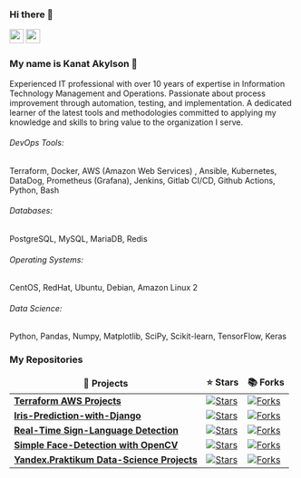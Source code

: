 ### Hi there 👋

<p><a href="https://www.linkedin.com/in/akylson"><img src="https://img.shields.io/badge/linkedin-%230077B5.svg?&style=for-the-badge&logo=linkedin&logoColor=white" height=25></a> <a href="https://medium.com/@akylson"><img src="https://img.shields.io/badge/medium-%2312100E.svg?&style=for-the-badge&logo=medium&logoColor=white" height=25></a></p>

### My name is Kanat Akylson :raising_hand: 

Experienced IT professional with over 10 years of expertise in Information Technology Management and Operations. Passionate about process improvement through automation, testing, and implementation. A dedicated learner of the latest tools and methodologies committed to applying my knowledge and skills to bring value to the organization I serve.

###### DevOps Tools:
Terraform, Docker, AWS (Amazon Web Services) , Ansible, Kubernetes, DataDog, Prometheus (Grafana), Jenkins, Gitlab CI/CD, Github Actions, Python, Bash

###### Databases: 
PostgreSQL, MySQL, MariaDB, Redis

###### Operating Systems: 
CentOS, RedHat, Ubuntu, Debian, Amazon Linux 2

###### Data Science: 
Python, Pandas, Numpy, Matplotlib, SciPy, Scikit-learn, TensorFlow, Keras

<h3>My Repositories</h3>

<table width=100%>
  <thead align="center">
    <tr border: none;>
      <td><b>🎁 Projects</b></td>
      <td><b>⭐ Stars</b></td>
      <td><b>📚 Forks</b></td>
    </tr>
  </thead>
  <tbody>

<tr>
      <td><a href="https://github.com/akylson/Terraform_Projects"><b>Terraform AWS Projects</b></a></td>
      <td><a href="https://github.com/akylson/Terraform_Projects/stargazers"><img alt="Stars" src="https://img.shields.io/github/stars/akylson/Terraform_Projects?style=flat-square&labelColor=343b41"/></a></td>
      <td><a href="https://github.com/akylson/Terraform_Projects/network/members"><img alt="Forks" src="https://img.shields.io/github/forks/akylson/Terraform_Projects?style=flat-square&labelColor=343b41"/></a></td>
</tr>    
<tr>
      <td><a href="https://github.com/akylson/iris-prediction-with-django"><b>Iris-Prediction-with-Django</b></a></td>
      <td><a href="https://github.com/akylson/iris-prediction-with-django/stargazers"><img alt="Stars" src="https://img.shields.io/github/stars/akylson/iris-prediction-with-django?style=flat-square&labelColor=343b41"/></a></td>
      <td><a href="https://github.com/akylson/iris-prediction-with-django/network/members"><img alt="Forks" src="https://img.shields.io/github/forks/akylson/iris-prediction-with-django?style=flat-square&labelColor=343b41"/></a></td>
</tr>
<tr>
      <td><a href="https://github.com/akylson/real-time-sign-language-detection"><b>Real-Time Sign-Language Detection</b></a></td>
      <td><a href="https://github.com/akylson/real-time-sign-language-detection/stargazers"><img alt="Stars" src="https://img.shields.io/github/stars/akylson/real-time-sign-language-detection?style=flat-square&labelColor=343b41"/></a></td>
      <td><a href="https://github.com/akylson/real-time-sign-language-detection/network/members"><img alt="Forks" src="https://img.shields.io/github/forks/akylson/real-time-sign-language-detection?style=flat-square&labelColor=343b41"/></a></td>
</tr>
<tr>
      <td><a href="https://github.com/akylson/simple_face_detection"><b>Simple Face-Detection with OpenCV</b></a></td>
      <td><a href="https://github.com/akylson/simple_face_detection/stargazers"><img alt="Stars" src="https://img.shields.io/github/stars/akylson/simple_face_detection?style=flat-square&labelColor=343b41"/></a></td>
      <td><a href="https://github.com/akylson/simple_face_detection/network/members"><img alt="Forks" src="https://img.shields.io/github/forks/akylson/simple_face_detection?style=flat-square&labelColor=343b41"/></a></td>
</tr>	  
    <tr>
      <td><a href="https://github.com/akylson/yandex-praktikum-data-science-projects"><b>Yandex.Praktikum Data-Science Projects</b></a></td>
      <td><a href="https://github.com/akylson/yandex-praktikum-data-science-projects/stargazers"><img alt="Stars" src="https://img.shields.io/github/stars/akylson/yandex-praktikum-data-science-projects?style=flat-square&labelColor=343b41"/></a></td>
      <td><a href="https://github.com/akylson/yandex-praktikum-data-science-projects/network/members"><img alt="Forks" src="https://img.shields.io/github/forks/akylson/yandex-praktikum-data-science-projects?style=flat-square&labelColor=343b41"/></a></td>
    </tr>
  </tbody>
</table>
